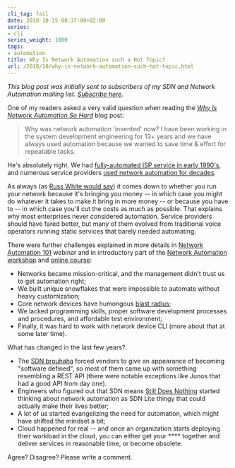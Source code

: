 ```yaml
---
cli_tag: fail
date: 2018-10-15 08:37:00+02:00
series:
- cli
series_weight: 1000
tags:
- automation
title: Why Is Network Automation such a Hot Topic?
url: /2018/10/why-is-network-automation-such-hot-topic.html
---
```

*This blog post was initially sent to subscribers of my SDN and Network Automation mailing list. *[*Subscribe here*](http://www.ipspace.net/Subscribe/Five_SDN_Tips)*.*

One of my readers asked a very valid question when reading the [*Why Is Network Automation So Hard*](http://blog.ipspace.net/2018/05/why-is-network-automation-so-hard.html) blog post:

> Why was network automation \'invented\' now? I have been working in the system development engineering for 13+ years and we have always used automation because we wanted to save time & effort for repeatable tasks.

He's absolutely right. We had [fully-automated ISP service in early 1990's](http://blog.ipspace.net/2013/11/we-had-sdn-in-1993-and-didnt-know-it.html), and numerous service providers [used network automation for decades](https://www.nanog.org/meetings/nanog54/presentations/Tuesday/Morris.pdf).
<!--more-->
As always (as [Russ White would say](http://blog.ipspace.net/2017/11/the-three-paths-of-enterprise-it.html)) it comes down to whether you run your network because it's bringing you money -- in which case you might do whatever it takes to make it bring in more money -- or because you have to -- in which case you'll cut the costs as much as possible. That explains why most enterprises never considered automation. Service providers should have fared better, but many of them evolved from traditional voice operators running static services that barely needed automating.

There were further challenges explained in more details in [Network Automation 101](http://www.ipspace.net/Network_Automation_101) webinar and in introductory part of the [Network Automation workshop](http://www.ipspace.net/Hands-On_Network_Automation) and [online course](http://www.ipspace.net/Building_Network_Automation_Solutions):

-   Networks became mission-critical, and the management didn't trust us to get automation right;
-   We built unique snowflakes that were impossible to automate without heavy customization;
-   Core network devices have humongous [blast radius](http://blog.ipspace.net/2015/04/on-sdn-controllers-interconnectedness.html);
-   We lacked programming skills, proper software development processes and procedures, and affordable test environment;
-   Finally, it was hard to work with network device CLI (more about that at some later time).

What has changed in the last few years?

-   The [SDN brouhaha](http://blog.ipspace.net/2014/01/control-and-data-plane-separation-three.html) forced vendors to give an appearance of becoming "software defined", so most of them came up with something resembling a REST API (there were notable exceptions like Junos that had a good API from day one).
-   Engineers who figured out that SDN means [Still Does Nothing](http://blog.ipspace.net/2016/02/so-what-exactly-is-sdn.html) started thinking about network automation as SDN Lite thingy that could actually make their lives better;
-   A lot of us started evangelizing the need for automation, which might have shifted the mindset a bit;
-   Cloud happened for real -- and once an organization starts deploying their workload in the cloud, you can either get your \*\*\*\* together and deliver services in reasonable time, or become obsolete.

Agree? Disagree? Please write a comment.
